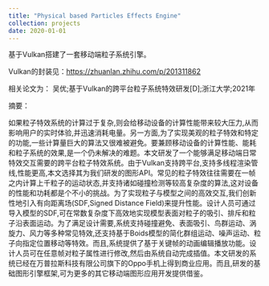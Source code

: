 ```yaml
---
title: "Physical based Particles Effects Engine"
collection: projects
date: 2020-01-01
---
```



基于Vulkan搭建了一套移动端粒子系统引擎。

Vulkan的封装见：https://zhuanlan.zhihu.com/p/201311862

相关论文为：
吴优;基于Vulkan的跨平台粒子系统特效研发[D];浙江大学;2021年

摘要：

如果粒子特效系统的计算过于复杂,则会给移动设备的计算性能带来较大压力,从而影响用户的实时体验,并迅速消耗电量。另一方面,为了实现美观的粒子特效和特定的功能,一些计算量巨大的算法又很难被避免。要兼顾移动设备的计算性能、能耗和粒子系统的效果,是一个仍未解决的难题。本文研发了一个能够满足移动端日常特效交互需要的跨平台粒子特效系统。由于Vulkan支持跨平台,支持多线程渲染管线,性能更高,本文选择其为我们研发的图形API。常见的粒子特效往往需要在一帧之内计算上千粒子的运动状态,并支持诸如碰撞检测等较高复杂度的算法,这对设备的性能和功耗都是个不小的挑战。为了实现粒子与模型之间的高效交互,我们创新性地引入有向距离场(SDF,Signed Distance Field)来提升性能。设计人员可通过导入模型的SDF,可在常数复杂度下高效地实现模型表面对粒子的吸引、排斥和粒子沿表面运动。为了满足设计需要,系统支持碰撞避免、表面吸引、鸟群运动、涡旋力、风力等多种常见特效,还支持基于Boids模型的简化群组运动、噪声运动、粒子向指定位置移动等特效。而且,系统提供了基于关键帧的动画编辑播放功能。设计人员可在任意帧对粒子属性进行修改,然后由系统自动完成插值。本文研发的系统已经在万普拉斯科技有限公司旗下的Oppo手机上得到商业应用。而且,研发的基础图形引擎框架,可为更多的其它移动端图形应用开发提供借鉴。
